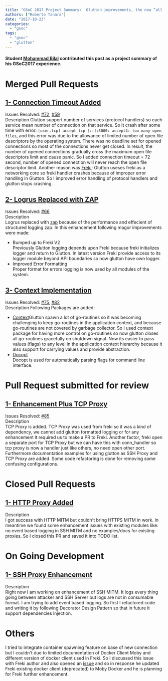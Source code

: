 ```yaml
---
title: "GSoC 2017 Project Summary:  Glutton improvements, the new “all eating honeypot”"
authors: ["Roberto Tanara"]
date: "2017-10-23"
categories: 
  - "gsoc"
tags: 
  - "gsoc"
  - "glutton"
---
```


#### Student [Mohammad Bilal](https://gist.github.com/furusiyya) contributed this post as a project summary of his GSoC2017 experience. 

# Merged Pull Requests

## [](https://gist.github.com/furusiyya/38e8ca7963fd94ffc253e8b22e3338f2#1--connection-timeout-added)[1- Connection Timeout Added](https://github.com/mushorg/glutton/pull/79)

Issues Resolved: [#72](https://github.com/mushorg/glutton/issues/72), [#59](https://github.com/mushorg/glutton/issues/59)  
Description Glutton support number of services (protocol handlers) so each service mean number of connection on that service. So It crash after some time with error: `[user.tcp] accept tcp [::]:5000: accept4: too many open files`, and this error was due to the allowance of limited number of open file descriptors by the operating system. There was no deadline set for opened connections so most of the connections never get closed. In result, the number of opened connections gradually cross the maximum open file descriptors limit and cause panic. So I added connection timeout = 72 second, number of opened connection will never reach the open file descriptor limit. Another reason was [Freki](https://github.com/kung-foo/freki/); Glutton useses freki as a networking core so freki handler crashes because of improper error handling in Glutton. So I improved error handling of protocol handlers and glutton stops crashing.

## [](https://gist.github.com/furusiyya/38e8ca7963fd94ffc253e8b22e3338f2#2--logrus-replaced-with-zap)[2- Logrus Replaced with ZAP](https://github.com/mushorg/glutton/pull/81)

Issues Resolved: [#66](https://github.com/mushorg/glutton/issues/66)  
Description  
Logrus replaced with [zap](https://github.com/uber-go/zap) because of the performance and effecient of structured logging zap. In this enhancement following magor improvements were made:

- Bumped up to Freki V2  
    Previously Glutton logging depends upon Freki because freki initializes logger and return to Glutton. In latest version Freki provide access to its logger module beyond API boundaries so now glutton have own logger.
- Improved Error Formatting  
    Proper format for errors logging is now used by all modules of the system.

## [](https://gist.github.com/furusiyya/38e8ca7963fd94ffc253e8b22e3338f2#3--context-implementation)[3- Context Implementation](https://github.com/mushorg/glutton/pull/83)

Issues Resolved: [#75](https://github.com/mushorg/glutton/issues/75), [#82](https://github.com/mushorg/glutton/issues/82)  
Description Following Packages are added:

- [Context](https://golang.org/pkg/context/)Glutton spawn a lot of go-routines so it was becoming challenging to keep go-routines in the application context, and because go-routines are not covered by garbage collector. So I used context package for having more control on go-routines so now glutton closes all go-routines gracefully on shutdown signal. Now its easier to pass values (flags) to any level in the application context hierarchy because it also support for carrying values and provide abstraction.
- [Docopt](https://github.com/docopt/docopt.go)  
    Docopt is used for automatically parsing flags for command line interface.

# [](https://gist.github.com/furusiyya/38e8ca7963fd94ffc253e8b22e3338f2#pull-request-submitted-for-review)Pull Request submitted for review

## [](https://gist.github.com/furusiyya/38e8ca7963fd94ffc253e8b22e3338f2#1--enhancement-plus-tcp-proxy)[1- Enhancement Plus TCP Proxy](https://github.com/mushorg/glutton/pull/91)

Issues Resolved: [#85](https://github.com/mushorg/glutton/issues/85)  
Description  
TCP Proxy is added. TCP Proxy was used from freki so it was a kind of dependency, we cannot add glutton formatted logging or for any enhancement it required us to make a PR to Freki. Another factor, freki open a separate port for TCP Proxy but we can have this with conn\_handler so tcp proxy is now a handler just like others, no need open other port.  
Furthermore documentation examples for using glutton as SSH Proxy and TCP Proxy are added. Some code refactoring is done for removing some confusing configurations.

# [](https://gist.github.com/furusiyya/38e8ca7963fd94ffc253e8b22e3338f2#closed-pull-requests)Closed Pull Requests

## [](https://gist.github.com/furusiyya/38e8ca7963fd94ffc253e8b22e3338f2#1--http-proxy-added)[1- HTTP Proxy Added](https://github.com/mushorg/glutton/pull/87)

Description  
I got success with HTTP MITM but couldn't bring HTTPS MITM in work. In meantime we found some enhancement issues with existing modules like: no event based logging in SSH MITM and no examples/docs for existing proxies. So I closed this PR and saved it into TODO list.

# [](https://gist.github.com/furusiyya/38e8ca7963fd94ffc253e8b22e3338f2#on-going-development)On Going Development

## [](https://gist.github.com/furusiyya/38e8ca7963fd94ffc253e8b22e3338f2#1--ssh-proxy-enhancement)[1- SSH Proxy Enhancement](https://github.com/furusiyya/glutton/tree/ssh-Proxy-Enhancement)

Description  
Right now I am working on enhancement of SSH MITM. It logs every thing going between attacker and SSH Server but logs are not in consumable format. I am trying to add event based logging. So first I refactored code and writing it by following Decorator Design Pattern so that in future it support dependencies injection.

# [](https://gist.github.com/furusiyya/38e8ca7963fd94ffc253e8b22e3338f2#others)Others

I tried to integrate container spawning feature on base of new connection but I couldn't due to limited documentation of Docker Client Moby and different version of docker client used in Freki. So I discussed this issue with Freki author and also opened an [issue](https://github.com/kung-foo/freki/issues/23) and so in response he updated Freki existing docker client (deprecated) to Moby Docker and he is planning for Freki further enhancement.
